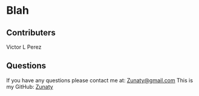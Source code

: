 
  # Blah

  

  

  

  ## Contributers

  Victor L Perez

  

  ## Questions

  If you have any questions please contact me at: [Zunaty@gmail.com](Zunaty@gmail.com)
  This is my GitHub: [Zunaty](https://github.com/Zunaty)

  